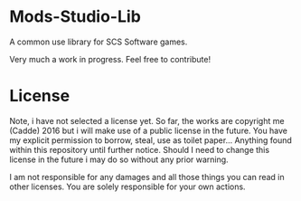 # Mods-Studio-Lib
A common use library for SCS Software games.

Very much a work in progress. Feel free to contribute!

# License
Note, i have not selected a license yet. So far, the works are copyright me (Cadde) 2016 but i will make use of a public license in the future.
You have my explicit permission to borrow, steal, use as toilet paper... Anything found within this repository until further notice.
Should I need to change this license in the future i may do so without any prior warning.

I am not responsible for any damages and all those things you can read in other licenses. You are solely responsible for your own actions.
